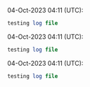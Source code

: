 04-Oct-2023 04:11 (UTC):
```sql
testing log file
```


04-Oct-2023 04:11 (UTC):
```sql
testing log file
```


04-Oct-2023 04:11 (UTC):
```sql
testing log file
```


